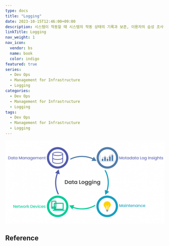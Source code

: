 ```yaml
---
type: docs
title: "Logging"
date: 2023-10-15T12:46:00+09:00
description: 시스템이 작동할 때 시스템의 작동 상태의 기록과 보존, 이용자의 습성 조사 및 시스템 동작의 분석 등을 하기 위해 작동 중의 각종 정보를 기록해둘 필요가 있는데, 이 기록을 만드는 것
linkTitle: Logging
nav_weight: 1
nav_icon:
  vendor: bs
  name: book
  color: indigo
featured: true
series:
  - Dev Ops
  - Management for Infrastructure
  - Logging
categories:
  - Dev Ops
  - Management for Infrastructure
  - Logging
tags:
  - Dev Ops
  - Management for Infrastructure
  - Logging
---
```


![Data Logging](data-logging.png#center)

## Reference
